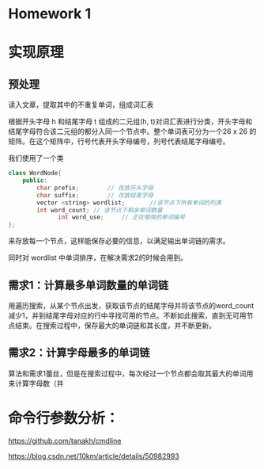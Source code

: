 # Homework 1

# 实现原理

## 预处理

读入文章，提取其中的不重复单词，组成词汇表

根据开头字母 h 和结尾字母 t 组成的二元组(h, t)对词汇表进行分类，开头字母和结尾字母符合该二元组的都分入同一个节点中。整个单词表可分为一个26 x 26 的矩阵。在这个矩阵中，行号代表开头字母编号，列号代表结尾字母编号。

我们使用了一个类

```c++
class WordNode{
    public:
        char prefix;		// 存放开头字母
        char suffix;		// 存放结尾字母
        vector <string> wordlist;		//该节点下所有单词的列表
        int word_count;	// 该节点下剩余单词数量
			  int word_use;		// 正在使用的单词编号
};
```

来存放每一个节点，这样能保存必要的信息，以满足输出单词链的需求。

同时对 wordlist 中单词排序，在解决需求2的时候会用到。

## 需求1：计算最多单词数量的单词链

用遍历搜索，从某个节点出发，获取该节点的结尾字母并将该节点的word_count 减少1，并到结尾字母对应的行中寻找可用的节点。不断如此搜索，直到无可用节点结束。在搜索过程中，保存最大的单词链和其长度，并不断更新。

## 需求2：计算字母最多的单词链

算法和需求1蕾丝，但是在搜索过程中，每次经过一个节点都会取其最大的单词用来计算字母数（并

# 命令行参数分析：

https://github.com/tanakh/cmdline

https://blog.csdn.net/10km/article/details/50982993